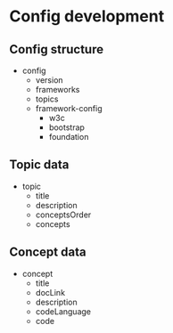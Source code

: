 # Config development

## Config structure
- config
  - version
  - frameworks
  - topics
  - framework-config
    - w3c
    - bootstrap
    - foundation

## Topic data
- topic
  - title
  - description
  - conceptsOrder
  - concepts

## Concept data
- concept
  - title
  - docLink
  - description
  - codeLanguage
  - code